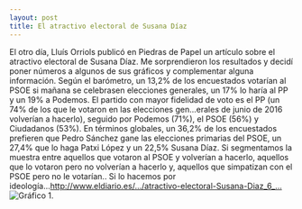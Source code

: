 ```yaml
---
layout: post
title: El atractivo electoral de Susana Díaz
---
```

El otro día, Lluís Orriols publicó en Piedras de Papel un artículo sobre el atractivo electoral de Susana Díaz. Me sorprendieron los resultados y decidí poner números a algunos de sus gráficos y complementar alguna información. Según el barómetro, un 13,2% de los encuestados votarían al PSOE si mañana se celebrasen elecciones generales, un 17% lo haría al PP y un 19% a Podemos. El partido con mayor fidelidad de voto es el PP (un 74% de los que le votaron en las elecciones gen...erales de junio de 2016 volverían a hacerlo), seguido por Podemos (71%), el PSOE (56%) y Ciudadanos (53%). En términos globales, un 36,2% de los encuestados prefieren que Pedro Sánchez gane las elecciones primarias del PSOE, un 27,4% que lo haga Patxi López y un 22,5% Susana Díaz. Si segmentamos la muestra entre aquellos que votaron al PSOE y volverían a hacerlo, aquellos que lo votaron pero no volverían a hacerlo y, aquellos que simpatizan con el PSOE pero no le votarían..  Si lo hacemos por ideología...http://www.eldiario.es/…/atractivo-electoral-Susana-Diaz_6_…
![Gráfico 1](https://github.com/jose8david/jose8david.github.io/blob/master/img/atractivo.PNG ).

